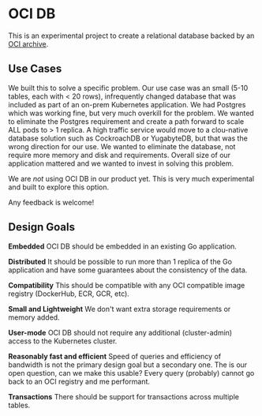# OCI DB

This is an experimental project to create a relational database backed by an [OCI archive](https://opencontainers.org/).

## Use Cases

We built this to solve a specific problem. Our use case was an small (5-10 tables, each with < 20 rows), infrequently changed database that was included as part of an on-prem Kubernetes application. We had Postgres which was working fine, but very much overkill for the problem. We wanted to eliminate the Postgres requirement and create a path forward to scale ALL pods to > 1 replica. A high traffic service would move to a clou-native database solution such as CockroachDB or YugabyteDB, but that was the wrong direction for our use. We wanted to eliminate the database, not require more memory and disk and requirements. Overall size of our application mattered and we wanted to invest in solving this problem.

We are _not_ using OCI DB in our product yet. This is very much experimental and built to explore this option.

Any feedback is welcome!

## Design Goals

**Embedded**
OCI DB should be embedded in an existing Go application.

**Distributed**
It should be possible to run more than 1 replica of the Go application and have some guarantees about the consistency of the data.

**Compatibility**
This should be compatible with any OCI compatible image registry (DockerHub, ECR, GCR, etc).

**Small and Lightweight**
We don't want extra storage requirements or memory added.

**User-mode**
OCI DB should not require any additional (cluster-admin) access to the Kubernetes cluster.

**Reasonably fast and efficient**
Speed of queries and efficiency of bandwidth is not the primary design goal but a secondary one. The is our open question, can we make this usable? Every query (probably) cannot go back to an OCI registry and me performant.

**Transactions**
There should be support for transactions across multiple tables.
